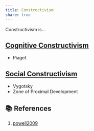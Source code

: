 ```yaml
---
title: Constructivism
share: true
---
```


Constructivism is...

## [Cognitive Constructivism](Cognitive%20Constructivism.md)

- Piaget

## [Social Constructivism](Social%20Constructivism.md)

- Vygotsky
- Zone of Proximal Development

## 📚 References

1. [powell2009](powell2009.md)

